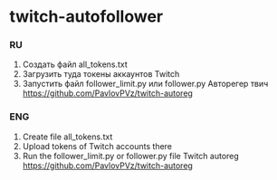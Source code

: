 # twitch-autofollower
### RU
1. Создать файл all_tokens.txt
2. Загрузить туда токены аккаунтов Twitch
3. Запустить файл follower_limit.py или follower.py
 Авторегер твич https://github.com/PavlovPVz/twitch-autoreg
### ENG

1. Create file all_tokens.txt
2. Upload tokens of Twitch accounts there
3. Run the follower_limit.py or follower.py file
Twitch autoreg https://github.com/PavlovPVz/twitch-autoreg
